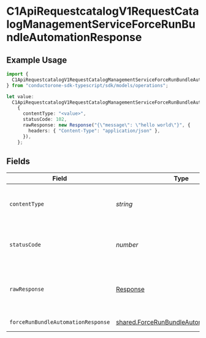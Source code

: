 # C1ApiRequestcatalogV1RequestCatalogManagementServiceForceRunBundleAutomationResponse

## Example Usage

```typescript
import {
  C1ApiRequestcatalogV1RequestCatalogManagementServiceForceRunBundleAutomationResponse,
} from "conductorone-sdk-typescript/sdk/models/operations";

let value:
  C1ApiRequestcatalogV1RequestCatalogManagementServiceForceRunBundleAutomationResponse =
    {
      contentType: "<value>",
      statusCode: 102,
      rawResponse: new Response("{\"message\": \"hello world\"}", {
        headers: { "Content-Type": "application/json" },
      }),
    };
```

## Fields

| Field                                                                                                     | Type                                                                                                      | Required                                                                                                  | Description                                                                                               |
| --------------------------------------------------------------------------------------------------------- | --------------------------------------------------------------------------------------------------------- | --------------------------------------------------------------------------------------------------------- | --------------------------------------------------------------------------------------------------------- |
| `contentType`                                                                                             | *string*                                                                                                  | :heavy_check_mark:                                                                                        | HTTP response content type for this operation                                                             |
| `statusCode`                                                                                              | *number*                                                                                                  | :heavy_check_mark:                                                                                        | HTTP response status code for this operation                                                              |
| `rawResponse`                                                                                             | [Response](https://developer.mozilla.org/en-US/docs/Web/API/Response)                                     | :heavy_check_mark:                                                                                        | Raw HTTP response; suitable for custom response parsing                                                   |
| `forceRunBundleAutomationResponse`                                                                        | [shared.ForceRunBundleAutomationResponse](../../../sdk/models/shared/forcerunbundleautomationresponse.md) | :heavy_minus_sign:                                                                                        | Successful response                                                                                       |